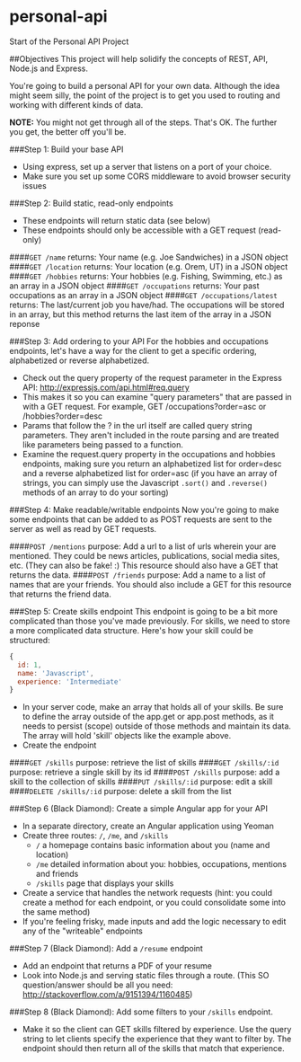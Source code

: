 personal-api
============

Start of the Personal API Project

##Objectives
This project will help solidify the concepts of REST, API, Node.js and Express. 

You're going to build a personal API for your own data. Although the idea might seem silly, the point of the project is to get you used to routing and working with different kinds of data.

**NOTE:** You might not get through all of the steps. That's OK. The further you get, the better off you'll be.

###Step 1: Build your base API
* Using express, set up a server that listens on a port of your choice.
* Make sure you set up some CORS middleware to avoid browser security issues

###Step 2: Build static, read-only endpoints
* These endpoints will return static data (see below)
* These endpoints should only be accessible with a GET request (read-only)

####`GET /name`
returns: Your name (e.g. Joe Sandwiches) in a JSON object
####`GET /location`
returns: Your location (e.g. Orem, UT) in a JSON object
####`GET /hobbies`
returns: Your hobbies (e.g. Fishing, Swimming, etc.) as an array in a JSON object
####`GET /occupations`
returns: Your past occupations as an array in a JSON object
####`GET /occupations/latest`
returns: The last/current job you have/had. The occupations will be stored in an array, but this method returns the last item of the array in a JSON reponse

###Step 3: Add ordering to your API
For the hobbies and occupations endpoints, let's have a way for the client to get a specific ordering, alphabetized or reverse alphabetized.
* Check out the query property of the request parameter in the Express API: http://expressjs.com/api.html#req.query
* This makes it so you can examine "query parameters" that are passed in with a GET request. For example, GET /occupations?order=asc or /hobbies?order=desc
* Params that follow the ? in the url itself are called query string parameters. They aren't included in the route parsing and are treated like parameters being passed to a function.
* Examine the request.query property in the occupations and hobbies endpoints, making sure you return an alphabetized list for order=desc and a reverse alphabetized list for order=asc (if you have an array of strings, you can simply use the Javascript `.sort()` and `.reverse()` methods of an array to do your sorting)

###Step 4: Make readable/writable endpoints
Now you're going to make some endpoints that can be added to as POST requests are sent to the server as well as read by GET requests.

####`POST /mentions`
purpose: Add a url to a list of urls wherein your are mentioned. They could be news articles, publications, social media sites, etc. (They can also be fake! :) This resource should also have a GET that returns the data.
####`POST /friends`
purpose: Add a name to a list of names that are your friends. You should also include a GET for this resource that returns the friend data.

###Step 5: Create skills endpoint
This endpoint is going to be a bit more complicated than those you've made previously. For skills, we need to store a more complicated data structure. Here's how your skill could be structured:

```javascript
{
  id: 1,
  name: 'Javascript',
  experience: 'Intermediate'
}
```

* In your server code, make an array that holds all of your skills. Be sure to define the array outside of the app.get or app.post methods, as it needs to persist (scope) outside of those methods and maintain its data. The array will hold 'skill' objects like the example above.
* Create the endpoint

####`GET /skills`
purpose: retrieve the list of skills
####`GET /skills/:id`
purpose: retrieve a single skill by its id
####`POST /skills`
purpose: add a skill to the collection of skills
####`PUT /skills/:id`
purpose: edit a skill
####`DELETE /skills/:id`
purpose: delete a skill from the list

###Step 6 (Black Diamond): Create a simple Angular app for your API
* In a separate directory, create an Angular application using Yeoman
* Create three routes: `/`, `/me`, and `/skills`
  * `/` a homepage contains basic information about you (name and location)
  * `/me` detailed information about you: hobbies, occupations, mentions and friends
  * `/skills` page that displays your skills
* Create a service that handles the network requests (hint: you could create a method for each endpoint, or you could consolidate some into the same method)
* If you're feeling frisky, made inputs and add the logic necessary to edit any of the "writeable" endpoints

###Step 7 (Black Diamond): Add a `/resume` endpoint
* Add an endpoint that returns a PDF of your resume
* Look into Node.js and serving static files through a route. (This SO question/answer should be all you need: http://stackoverflow.com/a/9151394/1160485)

###Step 8 (Black Diamond): Add some filters to your `/skills` endpoint. 
* Make it so the client can GET skills filtered by experience. Use the query string to let clients specify the experience that they want to filter by. The endpoint should then return all of the skills that match that experience.
